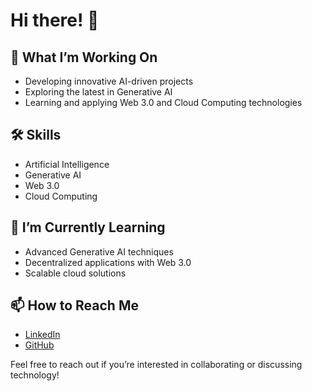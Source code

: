 # Hi there! 👋

## 🚀 What I’m Working On
- Developing innovative AI-driven projects
- Exploring the latest in Generative AI
- Learning and applying Web 3.0 and Cloud Computing technologies

## 🛠️ Skills
- Artificial Intelligence
- Generative AI
- Web 3.0
- Cloud Computing

## 🌱 I’m Currently Learning
- Advanced Generative AI techniques
- Decentralized applications with Web 3.0
- Scalable cloud solutions

## 📫 How to Reach Me
- [LinkedIn](www.linkedin.com/in/aaraiz-ali-b4012029b)
- [GitHub](https://github.com/aaraizali)

Feel free to reach out if you’re interested in collaborating or discussing technology!
